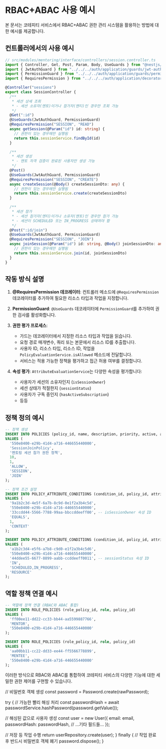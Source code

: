 # RBAC+ABAC 사용 예시

본 문서는 코테피티 서비스에서 RBAC+ABAC 권한 관리 시스템을 활용하는 방법에 대한 예시를 제공합니다.

## 컨트롤러에서의 사용 예시

```typescript
// src/modules/mentoring/interface/controllers/session.controller.ts
import { Controller, Get, Post, Param, Body, UseGuards } from "@nestjs/common"
import { JwtAuthGuard } from "../../../auth/application/guards/jwt-auth.guard"
import { PermissionGuard } from "../../../auth/application/guards/permission.guard"
import { RequiresPermission } from "../../../auth/application/decorators/requires-permission.decorator"

@Controller("sessions")
export class SessionController {
  /**
   * 세션 상세 조회
   * - 세션 소유자(멘토)이거나 참가자(멘티)인 경우만 조회 가능
   */
  @Get(":id")
  @UseGuards(JwtAuthGuard, PermissionGuard)
  @RequiresPermission("SESSION", "READ")
  async getSession(@Param("id") id: string) {
    // 권한이 있는 경우에만 실행됨
    return this.sessionService.findById(id)
  }

  /**
   * 세션 생성
   * - 멘토 자격 검증이 완료된 사용자만 생성 가능
   */
  @Post()
  @UseGuards(JwtAuthGuard, PermissionGuard)
  @RequiresPermission("SESSION", "CREATE")
  async createSession(@Body() createSessionDto: any) {
    // 권한이 있는 경우에만 실행됨
    return this.sessionService.create(createSessionDto)
  }

  /**
   * 세션 참가
   * - 세션 참가자(멘티)이거나 소유자(멘토)인 경우만 참가 가능
   * - 세션이 SCHEDULED 또는 IN_PROGRESS 상태여야 함
   */
  @Post(":id/join")
  @UseGuards(JwtAuthGuard, PermissionGuard)
  @RequiresPermission("SESSION", "JOIN")
  async joinSession(@Param("id") id: string, @Body() joinSessionDto: any) {
    // 권한이 있는 경우에만 실행됨
    return this.sessionService.join(id, joinSessionDto)
  }
}
```

## 작동 방식 설명

1. **@RequiresPermission 데코레이터**:
   컨트롤러 메소드에 `@RequiresPermission` 데코레이터를 추가하여 필요한 리소스 타입과 작업을 지정합니다.

2. **PermissionGuard**:
   `@UseGuards` 데코레이터에 `PermissionGuard`를 추가하여 권한 검사를 활성화합니다.
3. **권한 평가 프로세스**:

   - 가드는 데코레이터에서 지정한 리소스 타입과 작업을 읽습니다.
   - 요청 경로 매개변수, 쿼리 또는 본문에서 리소스 ID를 추출합니다.
   - 사용자 ID, 리소스 타입, 리소스 ID, 작업을 `PolicyEvaluationService.isAllowed` 메소드에 전달합니다.
   - 서비스는 적용 가능한 정책을 평가하고 접근 허용 여부를 결정합니다.

4. **속성 평가**:
   `AttributeEvaluationService`는 다양한 속성을 평가합니다:
   - 사용자가 세션의 소유자인지 (`isSessionOwner`)
   - 세션 상태가 적절한지 (`sessionStatus`)
   - 사용자가 구독 중인지 (`hasActiveSubscription`)
   - 등등

## 정책 정의 예시

```sql
-- 정책 생성
INSERT INTO POLICIES (policy_id, name, description, priority, active, action_type, resource_type, operation)
VALUES (
  '550e8400-e29b-41d4-a716-446655440000',
  'SessionJoinPolicy',
  '멘토링 세션 참가 권한 정책',
  10,
  1,
  'ALLOW',
  'SESSION',
  'JOIN'
);

-- 정책 조건 설정
INSERT INTO POLICY_ATTRIBUTE_CONDITIONS (condition_id, policy_id, attribute_id, operator, value_boolean, target_type)
VALUES (
  '9a1b2c3d-4e5f-6a7b-8c9d-0e1f2a3b4c5d',
  '550e8400-e29b-41d4-a716-446655440000',
  '33ccdd44-5566-7788-99aa-bbccddeeff00', -- isSessionOwner 속성 ID
  'EQUALS',
  1,
  'CONTEXT'
);

INSERT INTO POLICY_ATTRIBUTE_CONDITIONS (condition_id, policy_id, attribute_id, operator, value_string, target_type)
VALUES (
  'a1b2c3d4-e5f6-a7b8-c9d0-e1f2a3b4c5d6',
  '550e8400-e29b-41d4-a716-446655440000',
  '44ddee55-6677-8899-aabb-ccddeeff0011', -- sessionStatus 속성 ID
  'IN',
  'SCHEDULED,IN_PROGRESS',
  'RESOURCE'
);
```

## 역할 정책 연결 예시

```sql
-- 역할에 정책 연결 (RBAC와 ABAC 통합)
INSERT INTO ROLE_POLICIES (role_policy_id, role, policy_id)
VALUES (
  'ff00ee11-dd22-cc33-bb44-aa5599887766',
  'MENTOR',
  '550e8400-e29b-41d4-a716-446655440000'
);

INSERT INTO ROLE_POLICIES (role_policy_id, role, policy_id)
VALUES (
  'aa00bb11-cc22-dd33-ee44-ff5566778899',
  'MENTEE',
  '550e8400-e29b-41d4-a716-446655440000'
);
```

이러한 방식으로 RBAC와 ABAC를 통합하여 코테피티 서비스의 다양한 기능에 대한 세밀한 권한 제어를 구현할 수 있습니다.

// 비밀번호 객체 생성
const password = Password.create(rawPassword);

try {
// 가능한 빨리 해싱 처리
const passwordHash = await passwordService.hashPassword(password.getValue());

// 해싱된 값으로 사용자 생성
const user = new User({
email: email,
passwordHash: passwordHash,
// ...기타 필드들...
});

// 저장 등 작업 수행
return userRepository.create(user);
} finally {
// 작업 완료 후 반드시 비밀번호 객체 폐기
password.dispose();
}
